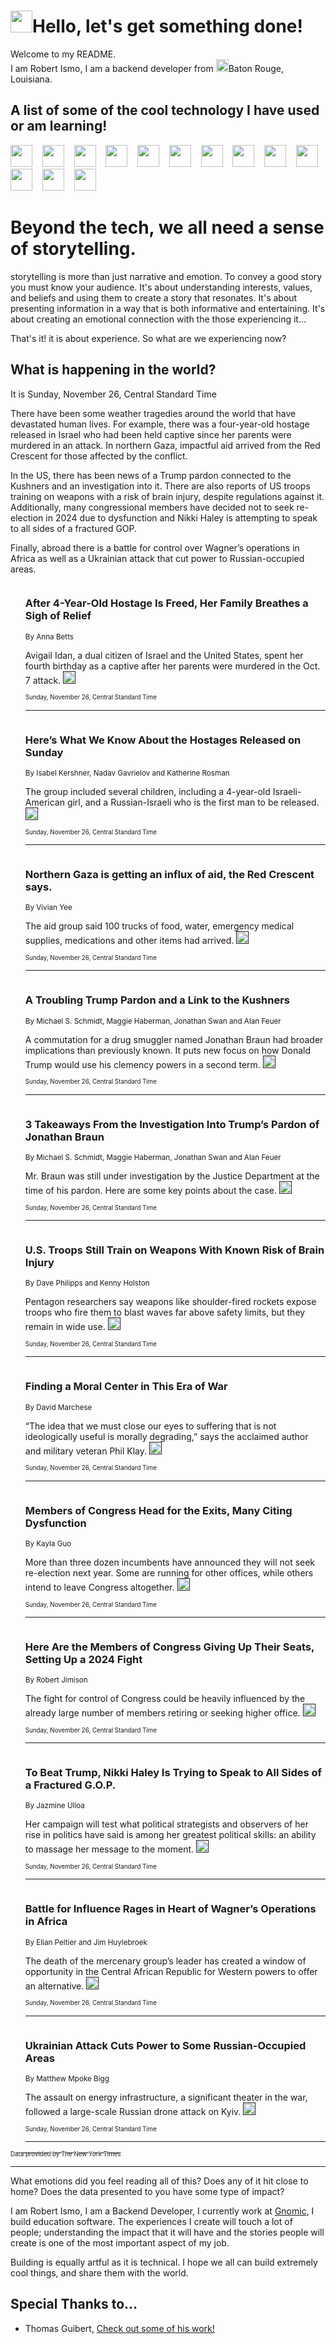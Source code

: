 <h1><img src="https://emojis.slackmojis.com/emojis/images/1643514375/3493/hot-coffee.gif?1643514375" width="35"/>Hello, let's get something done!</h1>

<p>Welcome to my README.<br/>
I am Robert Ismo, I am a backend developer from <img src="https://emojis.slackmojis.com/emojis/images/1638395689/50435/moulin_rouge.png?1638395689" width="20"/>Baton Rouge, Louisiana.</p>
<h2>A list of some of the cool technology I have used or am learning!</h2>
<p>
<img src="https://emojis.slackmojis.com/emojis/images/1643516091/21142/meow_bongotap.gif?1643516091" width="35" alt="">
<img src="https://img.shields.io/badge/Favorite%20Frontend%20Framework-SvelteKit-f83903" alt="">
<img src="https://img.shields.io/badge/Second%20Favorite-Vue-40b581" alt="">
<img src="https://img.shields.io/badge/Most%20Used%20Runtime-Nodejs-78b061" alt="">
<img src="https://emojis.slackmojis.com/emojis/images/1643517416/34482/fire.gif?1643517416" width="35" alt="">
<img src="https://img.shields.io/badge/Javascript%20But%20Better-Typescript-0078ca" alt="">
<img src="https://img.shields.io/badge/Favorite%20Language-Elixir-3e244d" alt="">
<img src="https://img.shields.io/badge/Containerize%20Everything-Docker-6ac9ef" alt="">
<img src="https://emojis.slackmojis.com/emojis/images/1643514596/5999/meow_party.gif?1643514596" width="35" alt="">
<img src="https://img.shields.io/badge/API%20Love%20Language-Graphql-de32a5" alt="">
<img src="https://img.shields.io/badge/Our%20Favorite%20Version%20Controller-Git-e94f33" alt="">
<img src="https://img.shields.io/badge/Favorite%20Database-Redis-d42d1d" alt="">
<img src="https://emojis.slackmojis.com/emojis/images/1643514559/5584/deployparrot.gif?1643514559" width="35" alt="">
<img src="https://img.shields.io/badge/Container%20Interstate-RabbitMQ-f66200" alt="">
<img src="https://img.shields.io/badge/Gotta%20Learn-Kubernetes-316adf" alt="">
<img src="https://img.shields.io/badge/Really%20Mature%20Now-WASM-654fef" alt="">
<img src="https://emojis.slackmojis.com/emojis/images/1666642497/61942/dance_vibe.gif?1666642497" width="35" alt="">
<img src="https://img.shields.io/badge/For%20My%20M1-ARM64-657d96" alt="">
<img src="https://img.shields.io/badge/Loving%20This%20So%20Much-TailwindCSS-17bcb5" alt="">
<img src="https://img.shields.io/badge/Cool%20Build%20Tool-Vite-f9cb24" alt="">
<img src="https://emojis.slackmojis.com/emojis/images/1669231376/62819/working-on-it.gif?1669231376" width="35" alt="">
<img src="https://img.shields.io/badge/Fun%20and%20Easy%20Database-MongoDB-5f8c49" alt="">
<img src="https://img.shields.io/badge/JS%20Life%20Support-NPM-c73737" alt="">
<img src="https://img.shields.io/badge/I%20Liked%20It-DynamoDB-0073b9" alt="">
<img src="https://emojis.slackmojis.com/emojis/images/1643514045/46/question.gif?1643514045" width="35" alt="">
<img src="https://img.shields.io/badge/cool-React-60d6f9" alt="">
<img src="https://img.shields.io/badge/Future%20Big%20Project-Lambda-f37e00" alt="">
<img src="https://img.shields.io/badge/NPM%20But%20Better-PNPM-f1aa07" alt="">
<img src="https://emojis.slackmojis.com/emojis/images/1643514943/9662/fbwow.gif?1643514943" width="35" alt="">
<img src="https://img.shields.io/badge/First%20Language-C-662079" alt="">
<img src="https://img.shields.io/badge/Where%20I%20Deploy%20Frontend-Vercel-000000" alt="">
<img src="https://img.shields.io/badge/Who%20Does%20not%20Want%20an%20App-Swift-f9492a" alt="">
<img src="https://emojis.slackmojis.com/emojis/images/1643514058/151/javascript.png?1643514058" width="35" alt="">
<img src="https://img.shields.io/badge/cool-Python-fbd542" alt="">
<img src="https://img.shields.io/badge/Favorite%20Something-Stripe-656cdc" alt="">
<img src="https://img.shields.io/badge/Of%20Course-HTML5-ed6327" alt="">
<img src="https://emojis.slackmojis.com/emojis/images/1660415405/60731/bomb.gif?1660415405" width="35" alt="">
<img src="https://img.shields.io/badge/hate-CSS-2964ec" alt="">
<img src="https://img.shields.io/badge/Learning-CircleCI-141215" alt="">
<img src="https://img.shields.io/badge/Learning-Rust-fbbb3b" alt="">
<img src="https://emojis.slackmojis.com/emojis/images/1660415397/60712/writing-hand.gif?1660415397" width="35" alt="">
<img src="https://img.shields.io/badge/Dev%20Browser%20of%20Choice-Firefox-cc4e26" alt="">
<img src="https://img.shields.io/badge/Recoverying%20From%20Windows-UNIX-1781e3" alt="">
<img src="https://img.shields.io/badge/LOVE-LogSeq-90c1c2" alt="">
<img src="https://emojis.slackmojis.com/emojis/images/1643514066/223/kirby.gif?1643514066" width="35" alt="">
<img src="https://img.shields.io/badge/Daily%20Driver-MacOS-e6e6e8" alt="">
<img src="https://img.shields.io/badge/Git%20Server-Github-000000" alt="">
<img src="https://img.shields.io/badge/enjoyable-EC2-f17428" alt="">
<img src="https://emojis.slackmojis.com/emojis/images/1643514239/2069/excited.gif?1643514239" width="35" alt="">
</p>
<h1>Beyond the tech, we all need a sense of storytelling.</h1>
<p>storytelling is more than just narrative and emotion. To convey a good story you must know your audience. It's about understanding interests, values, and beliefs and using them to create a story that resonates. It's about presenting information in a way that is both informative and entertaining. It's about creating an emotional connection with the those experiencing it...</p>
<p>That's it! it is about experience. So what are we experiencing now?</p>
<h2>What is happening in the world?</h2>
<p>It is Sunday, November 26, Central Standard Time</p>
<p>
There have been some weather tragedies around the world that have devastated human lives. For example, there was a four-year-old hostage released in Israel who had been held captive since her parents were murdered in an attack. In northern Gaza, impactful aid arrived from the Red Crescent for those affected by the conflict.

In the US, there has been news of a Trump pardon connected to the Kushners and an investigation into it. There are also reports of US troops training on weapons with a risk of brain injury, despite regulations against it. Additionally, many congressional members have decided not to seek re-election in 2024 due to dysfunction and Nikki Haley is attempting to speak to all sides of a fractured GOP. 

Finally, abroad there is a battle for control over Wagner’s operations in Africa as well as a Ukrainian attack that cut power to Russian-occupied areas.</p>
<ol>
<img src="https://img.shields.io/badge/-world-blue" alt="">
<h3>After 4-Year-Old Hostage Is Freed, Her Family Breathes a Sigh of Relief</h3>
<sub>By Anna Betts</sub>
<p>Avigail Idan, a dual citizen of Israel and the United States, spent her fourth birthday as a captive after her parents were murdered in the Oct. 7 attack.  <a href=""><img src="https://developer.nytimes.com/files/poweredby_nytimes_30b.png?v=1583354208352" height="20"></a></p>
<sub><sub>Sunday, November 26, Central Standard Time</sub></sub>
<hr/>
<img src="https://img.shields.io/badge/-world-blue" alt="">
<h3>Here’s What We Know About the Hostages Released on Sunday</h3>
<sub>By Isabel Kershner, Nadav Gavrielov and Katherine Rosman</sub>
<p>The group included several children, including a 4-year-old Israeli-American girl, and a Russian-Israeli who is the first man to be released.  <a href=""><img src="https://developer.nytimes.com/files/poweredby_nytimes_30b.png?v=1583354208352" height="20"></a></p>
<sub><sub>Sunday, November 26, Central Standard Time</sub></sub>
<hr/>
<img src="https://img.shields.io/badge/-world-blue" alt="">
<h3>Northern Gaza is getting an influx of aid, the Red Crescent says.</h3>
<sub>By Vivian Yee</sub>
<p>The aid group said 100 trucks of food, water, emergency medical supplies, medications and other items had arrived.  <a href=""><img src="https://developer.nytimes.com/files/poweredby_nytimes_30b.png?v=1583354208352" height="20"></a></p>
<sub><sub>Sunday, November 26, Central Standard Time</sub></sub>
<hr/>
<img src="https://img.shields.io/badge/-us-blue" alt="">
<h3>A Troubling Trump Pardon and a Link to the Kushners</h3>
<sub>By Michael S. Schmidt, Maggie Haberman, Jonathan Swan and Alan Feuer</sub>
<p>A commutation for a drug smuggler named Jonathan Braun had broader implications than previously known. It puts new focus on how Donald Trump would use his clemency powers in a second term.  <a href=""><img src="https://developer.nytimes.com/files/poweredby_nytimes_30b.png?v=1583354208352" height="20"></a></p>
<sub><sub>Sunday, November 26, Central Standard Time</sub></sub>
<hr/>
<img src="https://img.shields.io/badge/-us-blue" alt="">
<h3>3 Takeaways From the Investigation Into Trump’s Pardon of Jonathan Braun</h3>
<sub>By Michael S. Schmidt, Maggie Haberman, Jonathan Swan and Alan Feuer</sub>
<p>Mr. Braun was still under investigation by the Justice Department at the time of his pardon. Here are some key points about the case.  <a href=""><img src="https://developer.nytimes.com/files/poweredby_nytimes_30b.png?v=1583354208352" height="20"></a></p>
<sub><sub>Sunday, November 26, Central Standard Time</sub></sub>
<hr/>
<img src="https://img.shields.io/badge/-us-blue" alt="">
<h3>U.S. Troops Still Train on Weapons With Known Risk of Brain Injury</h3>
<sub>By Dave Philipps and Kenny Holston</sub>
<p>Pentagon researchers say weapons like shoulder-fired rockets expose troops who fire them to blast waves far above safety limits, but they remain in wide use.  <a href=""><img src="https://developer.nytimes.com/files/poweredby_nytimes_30b.png?v=1583354208352" height="20"></a></p>
<sub><sub>Sunday, November 26, Central Standard Time</sub></sub>
<hr/>
<img src="https://img.shields.io/badge/-magazine-blue" alt="">
<h3>Finding a Moral Center in This Era of War</h3>
<sub>By David Marchese</sub>
<p>“The idea that we must close our eyes to suffering that is not ideologically useful is morally degrading,” says the acclaimed author and military veteran Phil Klay.  <a href=""><img src="https://developer.nytimes.com/files/poweredby_nytimes_30b.png?v=1583354208352" height="20"></a></p>
<sub><sub>Sunday, November 26, Central Standard Time</sub></sub>
<hr/>
<img src="https://img.shields.io/badge/-us-blue" alt="">
<h3>Members of Congress Head for the Exits, Many Citing Dysfunction</h3>
<sub>By Kayla Guo</sub>
<p>More than three dozen incumbents have announced they will not seek re-election next year. Some are running for other offices, while others intend to leave Congress altogether.  <a href=""><img src="https://developer.nytimes.com/files/poweredby_nytimes_30b.png?v=1583354208352" height="20"></a></p>
<sub><sub>Sunday, November 26, Central Standard Time</sub></sub>
<hr/>
<img src="https://img.shields.io/badge/-us-blue" alt="">
<h3>Here Are the Members of Congress Giving Up Their Seats, Setting Up a 2024 Fight</h3>
<sub>By Robert Jimison</sub>
<p>The fight for control of Congress could be heavily influenced by the already large number of members retiring or seeking higher office.  <a href=""><img src="https://developer.nytimes.com/files/poweredby_nytimes_30b.png?v=1583354208352" height="20"></a></p>
<sub><sub>Sunday, November 26, Central Standard Time</sub></sub>
<hr/>
<img src="https://img.shields.io/badge/-us-blue" alt="">
<h3>To Beat Trump, Nikki Haley Is Trying to Speak to All Sides of a Fractured G.O.P.</h3>
<sub>By Jazmine Ulloa</sub>
<p>Her campaign will test what political strategists and observers of her rise in politics have said is among her greatest political skills: an ability to massage her message to the moment.  <a href=""><img src="https://developer.nytimes.com/files/poweredby_nytimes_30b.png?v=1583354208352" height="20"></a></p>
<sub><sub>Sunday, November 26, Central Standard Time</sub></sub>
<hr/>
<img src="https://img.shields.io/badge/-world-blue" alt="">
<h3>Battle for Influence Rages in Heart of Wagner’s Operations in Africa</h3>
<sub>By Elian Peltier and Jim Huylebroek</sub>
<p>The death of the mercenary group’s leader has created a window of opportunity in the Central African Republic for Western powers to offer an alternative.  <a href=""><img src="https://developer.nytimes.com/files/poweredby_nytimes_30b.png?v=1583354208352" height="20"></a></p>
<sub><sub>Sunday, November 26, Central Standard Time</sub></sub>
<hr/>
<img src="https://img.shields.io/badge/-world-blue" alt="">
<h3>Ukrainian Attack Cuts Power to Some Russian-Occupied Areas</h3>
<sub>By Matthew Mpoke Bigg</sub>
<p>The assault on energy infrastructure, a significant theater in the war, followed a large-scale Russian drone attack on Kyiv.  <a href=""><img src="https://developer.nytimes.com/files/poweredby_nytimes_30b.png?v=1583354208352" height="20"></a></p>
<sub><sub>Sunday, November 26, Central Standard Time</sub></sub>
<hr/>
</ol>
<a href="https://developer.nytimes.com"><sub><sub>Data provided by The New York Times</sub></sub></a>
<hr/>
<p>What emotions did you feel reading all of this? Does any of it hit close to home? Does the data presented to you have some type of impact?</p>
<p>I am Robert Ismo, I am a Backend Developer, I currently work at <a href="https://gnomic.education/">Gnomic</a>, I build education software. The experiences I create will touch a lot of people; understanding the impact that it will have and the stories people will create is one of the most important aspect of my job.</p>
<p>Building is equally artful as it is technical. I hope we all can build extremely cool things, and share them with the world.</p>
<h2>Special Thanks to...</h2>
<ul>
<li>Thomas Guibert, <a href="https://github.com/thmsgbrt/thmsgbrt">Check out some of his work!</a></li>
</ul>